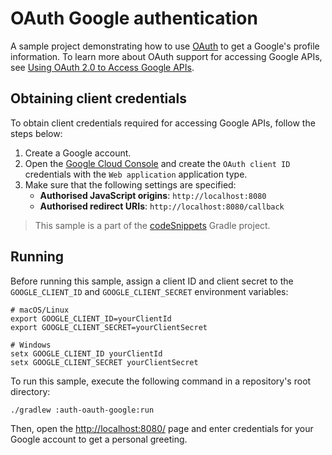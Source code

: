 # OAuth Google authentication
A sample project demonstrating how to use [OAuth](https://ktor.io/docs/oauth.html) to get a Google's profile information. To learn more about OAuth support for accessing Google APIs, see [Using OAuth 2.0 to Access Google APIs](https://developers.google.com/identity/protocols/oauth2).
 
## Obtaining client credentials
To obtain client credentials required for accessing Google APIs, follow the steps below:
1. Create a Google account.
2. Open the [Google Cloud Console](https://console.cloud.google.com/apis/credentials) and create the `OAuth client ID` credentials with the `Web application` application type.
3. Make sure that the following settings are specified:
   * **Authorised JavaScript origins**: `http://localhost:8080`
   * **Authorised redirect URIs**: `http://localhost:8080/callback`

> This sample is a part of the [codeSnippets](../../README.md) Gradle project.

## Running
Before running this sample, assign a client ID and client secret to the `GOOGLE_CLIENT_ID` and `GOOGLE_CLIENT_SECRET` environment variables:
```shell
# macOS/Linux
export GOOGLE_CLIENT_ID=yourClientId
export GOOGLE_CLIENT_SECRET=yourClientSecret
   
# Windows
setx GOOGLE_CLIENT_ID yourClientId
setx GOOGLE_CLIENT_SECRET yourClientSecret
```

To run this sample, execute the following command in a repository's root directory:
```bash
./gradlew :auth-oauth-google:run
```

Then, open the [http://localhost:8080/](http://localhost:8080/) page and enter credentials for your Google account to get a personal greeting.